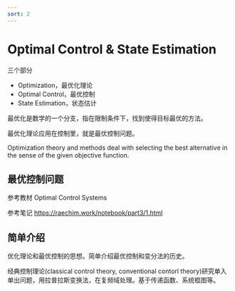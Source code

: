 ```yaml
---
sort: 2
---
```

# Optimal Control & State Estimation

三个部分
- Optimization，最优化理论
- Optimal Control，最优控制
- State Estimation，状态估计

最优化是数学的一个分支，指在限制条件下，找到使得目标最优的方法。

最优化理论应用在控制里，就是最优控制问题。

Optimization theory and methods deal with selecting the best alternative in the sense of the given objective function.


## 最优控制问题

参考教材 Optimal Control Systems

参考笔记 <https://raechim.work/notebook/part3/1.html>

## 简单介绍

优化理论和最优控制的思想。简单介绍最优控制和变分法的历史。


经典控制理论(classical control theory, conventional contorl theory)研究单入单出问题，用拉普拉斯变换法，在复频域处理。基于传递函数、系统框图等。


